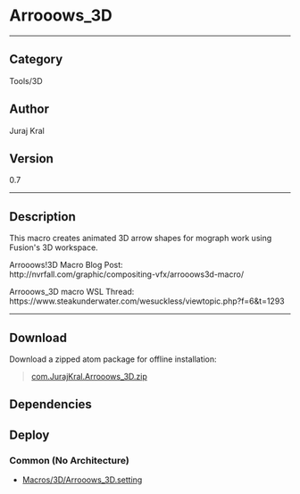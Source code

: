 # Arrooows_3D
___

## Category
Tools/3D

## Author
Juraj Kral

## Version
0.7

___

## Description
<p>This macro creates animated 3D arrow shapes for mograph work using Fusion's 3D workspace.</p>

<p>Arrooows!3D Macro Blog Post:<br>
http://nvrfall.com/graphic/compositing-vfx/arrooows3d-macro/</p>

<p>Arrooows_3D macro WSL Thread:<br>
https://www.steakunderwater.com/wesuckless/viewtopic.php?f=6&t=1293</p>

___

## Download

Download a zipped atom package for offline installation:
> [com.JurajKral.Arrooows_3D.zip](https://gitlab.com/WeSuckLess/Reactor/-/archive/master/Reactor-master.zip?path=Atoms/com.JurajKral.Arrooows_3D)  

## Dependencies

## Deploy

### Common (No Architecture)

<ul>
<li><a href="https://gitlab.com/WeSuckLess/Reactor/-/blob/master/Atoms/com.JurajKral.Arrooows_3D/Macros/3D/Arrooows_3D.setting?ref_type=heads">Macros/3D/Arrooows_3D.setting</a></li>
</ul>
